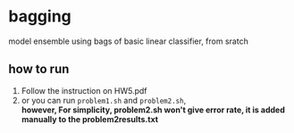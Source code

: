 # bagging
model ensemble using bags of basic linear classifier, from sratch
## how to run
1. Follow the instruction on HW5.pdf
2. or you can run `problem1.sh` and `problem2.sh`,  
   **however, For simplicity, problem2.sh won't give error rate, it is added manually to the problem2results.txt**
